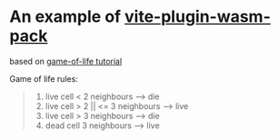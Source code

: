 # An example of [vite-plugin-wasm-pack](https://github.com/nshen/vite-plugin-wasm-pack)

based on [game-of-life tutorial](https://rustwasm.github.io/book/game-of-life/introduction.html)

Game of life rules:

> 1. live cell < 2 neighbours --> die
> 2. live cell > 2 || <= 3 neighbours --> live
> 3. live cell > 3 neighbours --> die
> 4. dead cell 3 neighbours --> live
